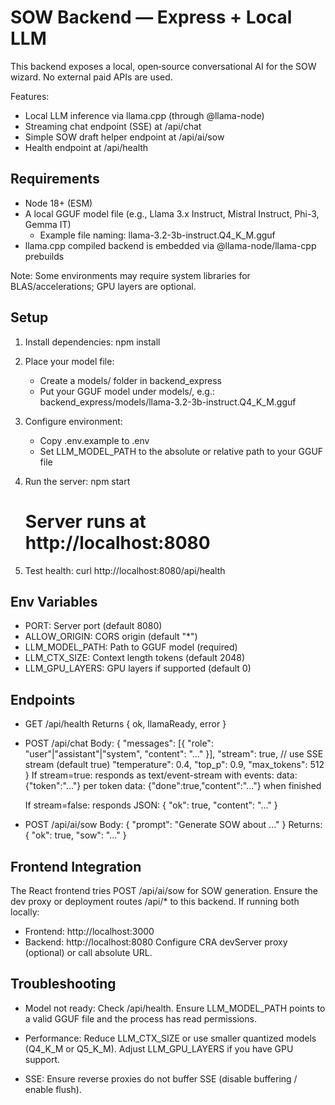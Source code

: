 # SOW Backend — Express + Local LLM

This backend exposes a local, open‑source conversational AI for the SOW wizard. No external paid APIs are used.

Features:
- Local LLM inference via llama.cpp (through @llama-node)
- Streaming chat endpoint (SSE) at /api/chat
- Simple SOW draft helper endpoint at /api/ai/sow
- Health endpoint at /api/health

## Requirements

- Node 18+ (ESM)
- A local GGUF model file (e.g., Llama 3.x Instruct, Mistral Instruct, Phi-3, Gemma IT)
  - Example file naming: llama-3.2-3b-instruct.Q4_K_M.gguf
- llama.cpp compiled backend is embedded via @llama-node/llama-cpp prebuilds

Note: Some environments may require system libraries for BLAS/accelerations; GPU layers are optional.

## Setup

1) Install dependencies:
   npm install

2) Place your model file:
   - Create a models/ folder in backend_express
   - Put your GGUF model under models/, e.g.:
     backend_express/models/llama-3.2-3b-instruct.Q4_K_M.gguf

3) Configure environment:
   - Copy .env.example to .env
   - Set LLM_MODEL_PATH to the absolute or relative path to your GGUF file

4) Run the server:
   npm start
   # Server runs at http://localhost:8080

5) Test health:
   curl http://localhost:8080/api/health

## Env Variables

- PORT: Server port (default 8080)
- ALLOW_ORIGIN: CORS origin (default "*")
- LLM_MODEL_PATH: Path to GGUF model (required)
- LLM_CTX_SIZE: Context length tokens (default 2048)
- LLM_GPU_LAYERS: GPU layers if supported (default 0)

## Endpoints

- GET /api/health
  Returns { ok, llamaReady, error }

- POST /api/chat
  Body:
    {
      "messages": [{ "role": "user"|"assistant"|"system", "content": "..." }],
      "stream": true,                // use SSE stream (default true)
      "temperature": 0.4,
      "top_p": 0.9,
      "max_tokens": 512
    }
  If stream=true: responds as text/event-stream with events:
    data: {"token":"..."} per token
    data: {"done":true,"content":"..."} when finished

  If stream=false: responds JSON:
    { "ok": true, "content": "..." }

- POST /api/ai/sow
  Body:
    { "prompt": "Generate SOW about ..." }
  Returns:
    { "ok": true, "sow": "..." }

## Frontend Integration

The React frontend tries POST /api/ai/sow for SOW generation. Ensure the dev proxy or deployment routes /api/* to this backend. If running both locally:
- Frontend: http://localhost:3000
- Backend:  http://localhost:8080
Configure CRA devServer proxy (optional) or call absolute URL.

## Troubleshooting

- Model not ready:
  Check /api/health. Ensure LLM_MODEL_PATH points to a valid GGUF file and the process has read permissions.

- Performance:
  Reduce LLM_CTX_SIZE or use smaller quantized models (Q4_K_M or Q5_K_M). Adjust LLM_GPU_LAYERS if you have GPU support.

- SSE:
  Ensure reverse proxies do not buffer SSE (disable buffering / enable flush).
